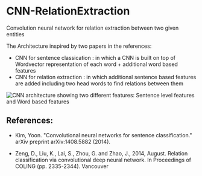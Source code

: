 # CNN-RelationExtraction
Convolution neural network for relation extraction between two given entities

The Architecture inspired by two papers in the references: 
- CNN for sentence classication : in which a CNN is built on top of Wordvector representation of each word + additional word based features 
- CNN for relation extraction : in which additional sentence based features are added including two head words to find relations between them  

![CNN architecture showing two different features: Sentence level features and Word based features](http://i.imgur.com/IoDFAPz.png?1)



## References: 

- Kim, Yoon. "Convolutional neural networks for sentence classification." arXiv preprint arXiv:1408.5882 (2014).

- Zeng, D., Liu, K., Lai, S., Zhou, G. and Zhao, J., 2014, August. Relation classification via convolutional deep neural network. In Proceedings of COLING (pp. 2335-2344).
Vancouver	


